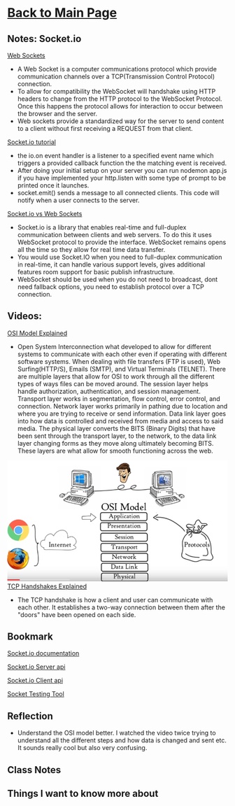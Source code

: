 # [Back to Main Page](https://reecerenninger.github.io/reading-notes/)

## Notes: Socket.io

[Web Sockets](https://en.wikipedia.org/wiki/WebSocket)

- A Web Socket is a computer communications protocol which provide communication channels over a TCP(Transmission Control Protocol) connection.
- To allow for compatibility the WebSocket will handshake using HTTP headers to change from the HTTP protocol to the WebSocket Protocol. Once this happens the protocol allows for interaction to occur between the browser and the server.
- Web sockets provide a standardized way for the server to send content to a client without first receiving a REQUEST from that client.

[Socket.io tutorial](https://www.tutorialspoint.com/socket.io/)

- the io.on event handler is a listener to a specified event name which triggers a provided callback function the the matching event is received.
- After doing your initial setup on your server you can run nodemon app.js if you have implemented your http.listen with some type of prompt to be printed once it launches.
- socket.emit() sends a message to all connected clients. This code will notify when a user connects to the server.

[Socket.io vs Web Sockets](https://www.educba.com/websocket-vs-socket-io/)

- Socket.io is a library that enables real-time and full-duplex communication between clients and web servers.  To do this it uses WebSocket protocol to provide the interface.  WebSocket remains opens all the time so they allow for real time data transfer.
- You would use Socket.IO when you need to full-duplex communication in real-time, it can handle various support levels, gives additional features room support for basic publish infrastructure.
- WebSocket should be used when you do not need to broadcast, dont need fallback options, you need to establish protocol over a TCP connection.

## Videos:

[OSI Model Explained](https://www.youtube.com/watch?v=vv4y_uOneC0)

- Open System Interconnection what developed to allow for different systems to communicate with each other even if operating with different software systems.  When dealing with file transfers (FTP is used), Web Surfing(HTTP/S), Emails (SMTP), and Virtual Terminals (TELNET). There are multiple layers that allow for OSI to work through all the different types of ways files can be moved around. The session layer helps handle authorization, authentication, and session management. Transport layer works in segmentation, flow control, error control, and connection. Network layer works primarily in pathing due to location and where you are trying to receive or send information.  Data link layer goes into how data is controlled and received from media and access to said media.  The physical layer converts the BITS (Binary Digits) that have been sent through the transport layer, to the network, to the data link layer changing forms as they move along ultimately becoming BITS. These layers are what allow for smooth functioning across the web. 

![Alt text](../imgs/Screenshot%202023-05-25%20225529.png)
[TCP Handshakes Explained](https://www.youtube.com/watch?v=xMtP5ZB3wSk)

- The TCP handshake is how a client and user can communicate with each other.  It establishes a two-way connection between them after the "doors" have been opened on each side.  

## Bookmark

[Socket.io documentation](https://socket.io/docs/)

[Socket.io Server api](https://socket.io/docs/server-api)

[Socket.io Client api](https://socket.io/docs/client-api)

[Socket Testing Tool](https://amritb.github.io/socketio-client-tool/)

## Reflection

- Understand the OSI model better. I watched the video twice trying to understand all the different steps and how data is changed and sent etc.  It sounds really cool but also very confusing.  

## Class Notes

## Things I want to know more about
